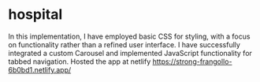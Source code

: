# hospital
In this implementation, I have employed basic CSS for styling, with a focus on functionality rather than a refined user interface.
I have successfully integrated a custom Carousel and implemented JavaScript functionality for tabbed navigation.
Hosted the app at netlify https://strong-frangollo-6b0bd1.netlify.app/

